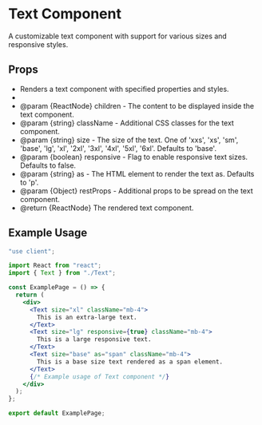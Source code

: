 # Text Component

A customizable text component with support for various sizes and responsive styles.

## Props

- Renders a text component with specified properties and styles.
-
- @param {ReactNode} children - The content to be displayed inside the text component.
- @param {string} className - Additional CSS classes for the text component.
- @param {string} size - The size of the text. One of 'xxs', 'xs', 'sm', 'base', 'lg', 'xl', '2xl', '3xl', '4xl', '5xl', '6xl'. Defaults to 'base'.
- @param {boolean} responsive - Flag to enable responsive text sizes. Defaults to false.
- @param {string} as - The HTML element to render the text as. Defaults to 'p'.
- @param {Object} restProps - Additional props to be spread on the text component.
- @return {ReactNode} The rendered text component.

## Example Usage

```jsx
"use client";

import React from "react";
import { Text } from "./Text";

const ExamplePage = () => {
  return (
    <div>
      <Text size="xl" className="mb-4">
        This is an extra-large text.
      </Text>
      <Text size="lg" responsive={true} className="mb-4">
        This is a large responsive text.
      </Text>
      <Text size="base" as="span" className="mb-4">
        This is a base size text rendered as a span element.
      </Text>
      {/* Example usage of Text component */}
    </div>
  );
};

export default ExamplePage;
```
